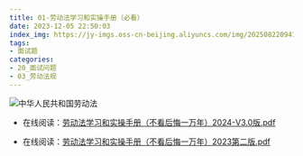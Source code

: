 ```yaml
---
title: 01-劳动法学习和实操手册（必看）
date: 2023-12-05 22:50:03
index_img: https://jy-imgs.oss-cn-beijing.aliyuncs.com/img/20250822094147.jpg
tags:
- 面试题
categories: 
- 20_面试问题
- 03_劳动法规
---
```


![中华人民共和国劳动法](https://jy-imgs.oss-cn-beijing.aliyuncs.com/img/20250822094356.jpg)

* 在线阅读：[劳动法学习和实操手册（不看后悔一万年）2024-V3.0版.pdf](https://jy-imgs.oss-cn-beijing.aliyuncs.com/pdf/%E6%89%93%E5%B7%A5%E4%BA%BA%E5%BF%85%E5%A4%87%EF%BC%81%E5%8A%B3%E5%8A%A8%E6%B3%95%E5%AD%A6%E4%B9%A0%E5%AE%9E%E6%93%8D%E6%89%8B%E5%86%8CV3.0.pdf)

* 在线阅读：[劳动法学习和实操手册（不看后悔一万年）2023第二版.pdf](http://jy-imgs.oss-cn-beijing.aliyuncs.com/pdf/%E5%8A%B3%E5%8A%A8%E6%B3%95%E5%AD%A6%E4%B9%A0%E5%92%8C%E5%AE%9E%E6%93%8D%E6%89%8B%E5%86%8C%EF%BC%88%E4%B8%8D%E7%9C%8B%E5%90%8E%E6%82%94%E4%B8%80%E4%B8%87%E5%B9%B4%EF%BC%892023%E7%AC%AC%E4%BA%8C%E7%89%88.pdf)

